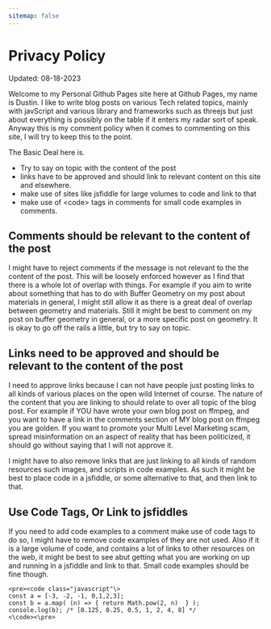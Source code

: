 ```yaml
---
sitemap: false
---
```


# Privacy Policy

Updated: 08-18-2023

Welcome to my Personal Github Pages site here at Github Pages, my name is Dustin. I like to write blog posts on various Tech related topics, mainly with javScript and various library and frameworks such as threejs but just about everything is possibly on the table if it enters my radar sort of speak. Anyway this is my comment policy when it comes to commenting on this site, I will try to keep this to the point.

The Basic Deal here is.

* Try to say on topic with the content of the post
* links have to be approved and should link to relevant content on this site and elsewhere.
* make use of sites like jsfiddle for large volumes to code and link to that
* make use of \<code\> tags in comments for small code examples in comments.

## Comments should be relevant to the content of the post

I might have to reject comments if the message is not relevant to the the content of the post. This will be loosely enforced however as I find that there is a whole lot of overlap with things. For example if you aim to write about something that has to do with Buffer Geometry on my post about materials in general, I might still allow it as there is a great deal of overlap between geometry and materials. Still it might be best to comment on my post on buffer geometry in general, or a more specific post on geometry. It is okay to go off the rails a little, but try to say on topic.

## Links need to be approved and should be relevant to the content of the post

I need to approve links because I can not have people just posting links to all kinds of various places on the open wild Internet of course. The nature of the content that you are linking to should relate to over all topic of the blog post. For example if YOU have wrote your own blog post on ffmpeg, and you want to have a link in the comments section of MY blog post on ffmpeg you are golden. If you want to promote your Multi Level Marketing scam, spread misinformation on an aspect of reality that has been politicized, it should go without saying that I will not approve it.

I might have to also remove links that are just linking to all kinds of random resources such images, and scripts in code examples. As such it might be best to place code in a jsfiddle, or some alternative to that, and then link to that.

## Use Code Tags, Or Link to jsfiddles

If you need to add code examples to a comment make use of code tags to do so, I might have to remove code examples of they are not used. Also if it is a large volume of code, and contains a lot of links to other resources on the web, it might be best to see abut getting what you are working on up and running in a jsfiddle and link to that. Small code examples should be fine though.

```
<pre><code class="javascript"\>
const a = [-3, -2, -1, 0,1,2,3];
const b = a.map( (n) => { return Math.pow(2, n)  } );
console.log(b); /* [0.125, 0.25, 0.5, 1, 2, 4, 8] */
<\code><\pre>
```

